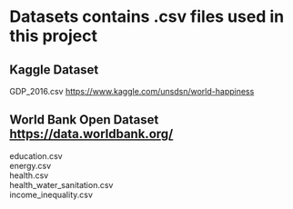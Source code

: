 # Datasets contains .csv files used in this project

## Kaggle Dataset
GDP_2016.csv  https://www.kaggle.com/unsdsn/world-happiness


## World Bank Open Dataset  https://data.worldbank.org/
education.csv <br>
energy.csv <br>
health.csv <br>
health_water_sanitation.csv <br>
income_inequality.csv <br>
